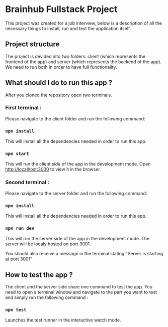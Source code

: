 # Brainhub Fullstack Project

This project was created for a job interview, below is a description of all the necessary things to install, run and test the application itself.

## Project structure

The project is devided into two folders: client (which represents the frontend of the app) and server (which represents the backend of the app).
We need to run both in order to have full functionality.


## What should I do to run this app ?
After you cloned the repository open two terminals.

### First terminal :
Please navigate to the client folder and run the following command:

### `npm install`
This will install all the dependencies needed in order to run this app.

### `npm start`
This will run the client side of the app in the development mode.
Open [http://localhost:3000](http://localhost:3000) to view it in the browser.


### Second terminal :
Please navigate to the server folder and run the following command:

### `npm install`
This will install all the dependencies needed in order to run this app.

### `npm run dev`
This will run the server side of the app in the development mode.
The server will be localy hosted on port 3001.

You should also receive a message in the terminal stating "Server is starting at port 3001"

## How to test the app ?
The client and the server side share one command to test the app.
You need to open a terminal window and navigate to the part you want to test and simply run the following command :

### `npm test`
Launches the test runner in the interactive watch mode.


